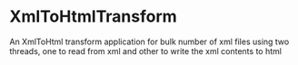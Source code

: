 # XmlToHtmlTransform
An XmlToHtml transform application for bulk number of xml files using two threads, one to read from xml and other to write the xml contents to html
